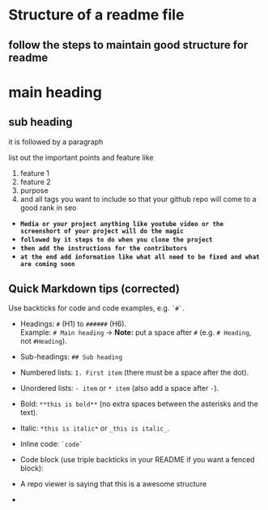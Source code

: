 # Structure of a readme file
## follow the steps to maintain good structure for readme

#  main heading
## sub heading

it is followed by a paragraph

list out the important points and feature like
1. feature 1
2. feature 2
3. purpose
4. and all tags you want to include so that your github repo will come to a good rank in seo

- **`Media or your project anything like youtube video or the screenshort of your project will do the magic`**
- **`followed by it steps to do when you clone the project`**
- **`then add the instructions for the contributors`**
- **```at the end add information like what all need to be fixed and what are coming soon```**

## Quick Markdown tips (corrected)
Use backticks for code and code examples, e.g. `` `#` ``.

- Headings: `#` (H1) to `######` (H6).  
  Example: ``# Main heading`` → **Note:** put a space after `#` (e.g. `# Heading`, not `#Heading`).

- Sub-headings: ``## Sub heading``

- Numbered lists: `1. First item` (there must be a space after the dot).

- Unordered lists: `- item` or `* item` (also add a space after `-`).

- Bold: `**this is bold**` (no extra spaces between the asterisks and the text).

- Italic: `*this is italic*` or `_this is italic_`.

- Inline code: `` `code` ``

- Code block (use triple backticks in your README if you want a fenced block):

- A repo viewer is saying that this is a awesome structure
- 

